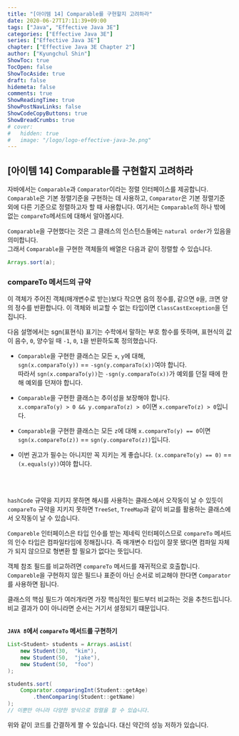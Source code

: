 ```yaml
---
title: "[아이템 14] Comparable를 구현할지 고려하라"
date: 2020-06-27T17:11:39+09:00
tags: ["Java", "Effective Java 3E"]
categories: ["Effective Java 3E"]
series: ["Effective Java 3E"]
chapter: ["Effective Java 3E Chapter 2"]
author: ["Kyungchul Shin"]
ShowToc: true
TocOpen: false
ShowTocAside: true
draft: false
hidemeta: false
comments: true
ShowReadingTime: true
ShowPostNavLinks: false
ShowCodeCopyButtons: true
ShowBreadCrumbs: true
# cover:
#   hidden: true
#   image: "/logo/logo-effective-java-3e.png"
---
```

## [아이템 14] Comparable를 구현할지 고려하라
자바에서는 `Comparable`과 `Comparator`이라는 정렬 인터페이스를 제공합니다. `Comparable`은 기본 정렬기준을 구현하는 데 사용하고, `Comparator`은 기본 정렬기준 외에 다른 기준으로 정렬하고자 할 때 사용합니다. 여기서는 `Comparable`의 하나 밖에 없는 `compareTo`메서드에 대해서 알아봅시다.
   
`Comparable`을 구현했다는 것은 그 클래스의 인스턴스들에는 `natural order`가 있음을 의미합니다.   
그래서 `Comparable`을 구현한 객체들의 배열은 다음과 같이 정렬할 수 있습니다.
```java
Arrays.sort(a);
```

### **compareTo 메서드의 규약**
이 객체가 주어진 객체(매개변수로 받는)보다 작으면 음의 정수를, 같으면 `0`을, 크면 양의 정수를 반환합니다. 이 객체와 비교할 수 없는 타입이면 `ClassCastException`을 던집니다.
   
다음 설명에서는 sgn(표현식) 표기는 수학에서 말하는 부호 함수를 뜻하며, 표현식의 값이 음수, `0`, 양수일 때 `-1`, `0`, `1`을 반환하도록 정의했습니다. 

- `Comparable`을 구현한 클래스는 모든 `x`, `y`에 대해,   
`sgn(x.comparaTo(y))` == `-sgn(y.comparaTo(x))`여야 합니다.   
따라서 `sgn(x.comparaTo(y))`는 `-sgn(y.comparaTo(x))`가 예외를 던질 때에 한해 예외를 던져야 합니다.

- `Comparable`을 구현한 클래스는 추이성을 보장해야 합니다.   
`x.comparaTo(y) > 0 && y.comparaTo(z) > 0`이면 `x.compareTo(z) > 0`입니다.

- `Comparable`을 구현한 클래스는 모든 `z`에 대해 `x.compareTo(y) == 0`이면 `sgn(x.compareTo(z))` == `sgn(y.compareTo(z))`입니다.

- 이번 권고가 필수는 아니지만 꼭 지키는 게 좋습니다. `(x.compareTo(y) == 0)` == `(x.equals(y))`여야 합니다.
<br>
<br>

`hashCode` 규약을 지키지 못하면 해시를 사용하는 클래스에서 오작동이 날 수 있듯이 `compareTo` 규약을 지키지 못하면 `TreeSet`, `TreeMap`과 같이 비교를 활용하는 클래스에서 오작동이 날 수 있습니다.
   
`Compareble` 인터페이스은 타입 인수를 받는 제네릭 인터페이스므로 `compareTo` 메서드의 인수 타입은 컴파일타임에 정해집니다. 즉 매개변수 타입이 잘못 됐다면 컴파일 자체가 되지 않으므로 형변환 할 필요가 없다는 뜻입니다.
   
객체 참조 필드를 비교하려면 `compareTo` 메서드를 재귀적으로 호출합니다. `Compareble`을 구현하지 않은 필드나 표준이 아닌 순서로 비교해야 한다면 `Comparator`를 사용하면 됩니다.
   
클래스의 핵심 필드가 여러개라면 가장 핵심적인 필드부터 비교하는 것을 추천드립니다. 비교 결과가 0이 아니라면 순서는 거기서 셜정되기 떄문입니다.
<br>
<br>

**`JAVA 8`에서 `compareTo` 메서드를 구현하기**
``` java
List<Student> students = Arrays.asList(
    new Student(30,  "kim"),
    new Student(50,  "jake"),
    new Student(50,  "foo")
);

students.sort(
    Comparator.comparingInt(Student::getAge)
        .thenComparing(Student::getName)
);
// 이뿐만 아니라 다양한 방식으로 정렬을 할 수 있습니다.
```
위와 같이 코드를 간결하게 짤 수 있습니다. 대신 약간의 성능 저하가 있습니다. 



